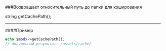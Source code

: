 ###Возвращает относительный путь до папки для кэширования

string getCachePath();

***

####Пример

````php
echo $modx->getCachePath();
// полученный результат: /assets/cache/
````
